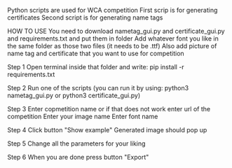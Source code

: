 Python scripts are used for WCA competition
First scrip is for generating certificates
Second script is for generating name tags

HOW TO USE
You need to download nametag_gui.py and certificate_gui.py and requirements.txt and put them in folder
Add whatever font you like in the same folder as those two files (it needs to be .ttf)
Also add picture of name tag and certificate that you want to use for competition

Step 1
Open terminal inside that folder and write:
  pip install -r requirements.txt

Step 2
Run one of the scripts
(you can run it by using:
  python3 nametag_gui.py
  or
  python3 certificate_gui.py)
  
Step 3
Enter copmetition name or if that does not work enter url of the competition
Enter your image name
Enter font name

Step 4
Click button "Show example"
Generated image should pop up

Step 5
Change all the parameters for your liking

Step 6
When you are done press button "Export"
